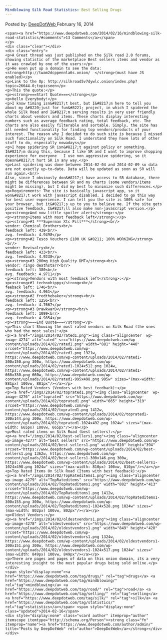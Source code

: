 ```yaml
---
Mindblowing Silk Road Statistics: Best Selling Drugs
---
```

<article class="post-listing post-4264 post type-post status-publish format-standard has-post-thumbnail hentry category-deepdot-news tag-drugs tag-mindblowing tag-road tag-selling tag-silk tag-statistics">
    <div class="post-inner">
        <span>Posted by: <a href="https://www.deepdotweb.com/author/admin/" title="">DeepDotWeb </a></span>
    <span>February 16, 2014</span>
    
    <span><a href="https://www.deepdotweb.com/2014/02/16/mindblowing-silk-road-statistics/#comments">13 Comments</a></span>
    </p>
    <div class="clear"></div>
    <div class="entry">
    <p>A Great thread was just published on the Silk road 2.0 forums, showing statistic of the marketplace Best sellers items and vendor as it was crawled by one of the users:</p>
    <p>He even put up a domain to see the data: <strong>http://twam2dcppennla6s.onion/  </strong>(must have JS enabled)</p>
    <p>Link to the Op: http://silkroad5v7dywlc.onion/index.php?topic=26644.0;topicseen</p>
    <p>This the quote:</p>
    <p><strong>===Start Quote===</strong></p>
    <p>Hello Everybody!</p>
    <p>I know timing isn&#8217;t best, but I&#8217;m here to tell you about my &#8220;just for fun&#8221; project, in which I spidered the whole Silk Road and I&#8217;m serving results in very user friendly charts about vendors and items. These charts display interesting numbers such as average feedback rating, total feedback, etc. The charts are also easily filterable and sortable. Simply, the site has all needed functionality for finding top vendors/products of your interest. The reason why I decided to do such site is because I missed such functionality on Silk Road. I understand they have lots of other stuff to do, especially nowadays</p>
    <p>I hope spidering SR isn&#8217;t against policy or something. I&#8217;m doing this, because I like SR and I want to improve shopping experience for everyone   I use non aggressive spidering, so it doesn&#8217;t hurt SR in any way.</p>
    <p>Last spidering was done between 2014-02-04 and 2014-02-09 so data are not exactly up-to-date. Data will be updated as soon as SR will run again.<br/>
    Also, since I obviously don&#8217;t have access to SR database, there might be differences between SR and my charts (some vendors/items might be missing), but I did my best to minimize such differences.</p>
    <p>Requirements: The site is basically javascript app, so it won&#8217;t work with javascript disabled. I decided to go this way for best user experience. I can tell you the site is 100% safe for your browser, but it&#8217;s up to you to believe me. If the site gets positive feedback, I&#8217;ll also make non-javascript version.</p>
    <p><strong>And now little spoiler alert</strong>:</p>
    <p><strong>Items with most feedback left</strong>:</p>
    <p><strong>#1 ***Superman Xtc Pill***</strong><br/>
    vendor: Chemical Brothers<br/>
    feedback left: 438<br/>
    avg. feedback: 4.9498</p>
    <p><strong>#2 Tesco Vouchers £100 UK &#8211; 100% WORKING</strong><br/>
    vendor: Revivalry<br/>
    feedback left: 433<br/>
    avg. feedback: 4.9238</p>
    <p><strong>#3 200mg High Quality DMT</strong><br/>
    vendor: ringo deathstarr<br/>
    feedback left: 380<br/>
    avg. feedback: 4.9711</p>
    <p><strong>Vendors with most feedback left</strong>:</p>
    <p><strong>#1 technohippy</strong><br/>
    feeback left: 1746<br/>
    avg. feedback: 4.961</p>
    <p><strong>#2 fredthebaker</strong><br/>
    feedback left: 1256<br/>
    avg. feedback: 4.7667</p>
    <p><strong>#3 DrawkwarD</strong><br/>
    feedback left: 1099<br/>
    avg. feedback: 4.9854</p>
    <p><strong>===End Quote===</strong></p>
    <p>This chart Showing the most rated vendors on Silk Road (the ones who had the most sales):</p>
    <p><a href="/imgs/2014/02/rated1.png"><img class="aligncenter  wp-image-4274" alt="rated" src="https://www.deepdotweb.com/wp-content/uploads/2014/02/rated1.png" width="881" height="440" srcset="https://www.deepdotweb.com/wp-content/uploads/2014/02/rated1.png 1321w, https://www.deepdotweb.com/wp-content/uploads/2014/02/rated1-300x150.png 300w, https://www.deepdotweb.com/wp-content/uploads/2014/02/rated1-1024x512.png 1024w, https://www.deepdotweb.com/wp-content/uploads/2014/02/rated1-660x330.png 660w, https://www.deepdotweb.com/wp-content/uploads/2014/02/rated1-995x498.png 995w" sizes="(max-width: 881px) 100vw, 881px"/></a></p>
    <p>Top Rated Vendors (Vendors with best feedback):</p>
    <p><a href="/imgs/2014/02/toprated1.png"><img class="aligncenter  wp-image-4276" alt="toprated" src="https://www.deepdotweb.com/wp-content/uploads/2014/02/toprated1.png" width="665" height="319" srcset="https://www.deepdotweb.com/wp-content/uploads/2014/02/toprated1.png 1412w, https://www.deepdotweb.com/wp-content/uploads/2014/02/toprated1-300x144.png 300w, https://www.deepdotweb.com/wp-content/uploads/2014/02/toprated1-1024x492.png 1024w" sizes="(max-width: 665px) 100vw, 665px"/></a></p>
    <p>Most rated items on Silk Road (best sellers):</p>
    <p><a href="/imgs/2014/02/best-sellers1.png"><img class="aligncenter  wp-image-4277" alt="best sellers" src="https://www.deepdotweb.com/wp-content/uploads/2014/02/best-sellers1.png" width="810" height="394" srcset="https://www.deepdotweb.com/wp-content/uploads/2014/02/best-sellers1.png 1362w, https://www.deepdotweb.com/wp-content/uploads/2014/02/best-sellers1-300x146.png 300w, https://www.deepdotweb.com/wp-content/uploads/2014/02/best-sellers1-1024x498.png 1024w" sizes="(max-width: 810px) 100vw, 810px"/></a></p>
    <p>Top Rated Items On Silk Road (Items with best feedback):</p>
    <p><a href="/imgs/2014/02/TopRateditems1.png"><img class="aligncenter  wp-image-4279" alt="TopRateditems" src="https://www.deepdotweb.com/wp-content/uploads/2014/02/TopRateditems1.png" width="802" height="413" srcset="https://www.deepdotweb.com/wp-content/uploads/2014/02/TopRateditems1.png 1412w, https://www.deepdotweb.com/wp-content/uploads/2014/02/TopRateditems1-300x155.png 300w, https://www.deepdotweb.com/wp-content/uploads/2014/02/TopRateditems1-1024x528.png 1024w" sizes="(max-width: 802px) 100vw, 802px"/></a></p>
    <p>Oldest Vendors:</p>
    <p><a href="/imgs/2014/02/oldestvendors1.png"><img class="aligncenter  wp-image-4278" alt="oldestvendors" src="https://www.deepdotweb.com/wp-content/uploads/2014/02/oldestvendors1.png" width="849" height="428" srcset="https://www.deepdotweb.com/wp-content/uploads/2014/02/oldestvendors1.png 1324w, https://www.deepdotweb.com/wp-content/uploads/2014/02/oldestvendors1-300x151.png 300w, https://www.deepdotweb.com/wp-content/uploads/2014/02/oldestvendors1-1024x517.png 1024w" sizes="(max-width: 849px) 100vw, 849px"/></a></p>
    <p>There are pages and pages of data on this onion domain, its a very interesting insight to the most popular drugs being sold online.</p>
    </div>
    <span style="display:none"><a href="https://www.deepdotweb.com/tag/drugs/" rel="tag">drugs</a> <a href="https://www.deepdotweb.com/tag/mindblowing/" rel="tag">mindblowing</a> <a href="https://www.deepdotweb.com/tag/road/" rel="tag">road</a> <a href="https://www.deepdotweb.com/tag/selling/" rel="tag">selling</a> <a href="https://www.deepdotweb.com/tag/silk/" rel="tag">silk</a> <a href="https://www.deepdotweb.com/tag/statistics/" rel="tag">statistics</a></span> <span style="display:none" class="updated">2014-02-16</span>
    <div style="display:none" class="vcard author" itemprop="author" itemscope itemtype="http://schema.org/Person"><strong class="fn" itemprop="name"><a href="https://www.deepdotweb.com/author/admin/" title="Posts by DeepDotWeb" rel="author">DeepDotWeb</a></strong></div>
    </div>
</article>

